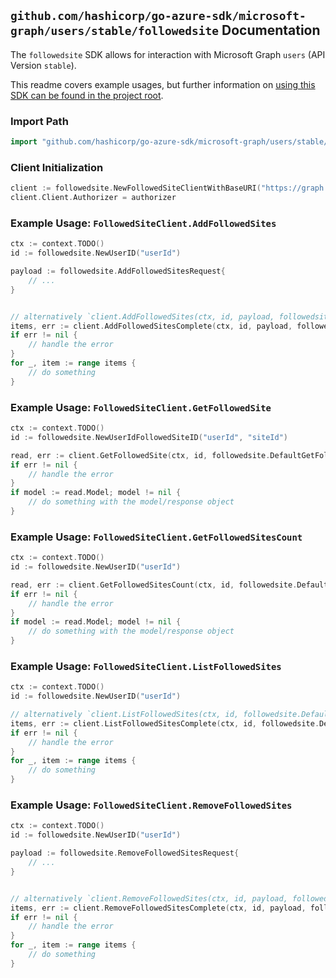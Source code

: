 
## `github.com/hashicorp/go-azure-sdk/microsoft-graph/users/stable/followedsite` Documentation

The `followedsite` SDK allows for interaction with Microsoft Graph `users` (API Version `stable`).

This readme covers example usages, but further information on [using this SDK can be found in the project root](https://github.com/hashicorp/go-azure-sdk/tree/main/docs).

### Import Path

```go
import "github.com/hashicorp/go-azure-sdk/microsoft-graph/users/stable/followedsite"
```


### Client Initialization

```go
client := followedsite.NewFollowedSiteClientWithBaseURI("https://graph.microsoft.com")
client.Client.Authorizer = authorizer
```


### Example Usage: `FollowedSiteClient.AddFollowedSites`

```go
ctx := context.TODO()
id := followedsite.NewUserID("userId")

payload := followedsite.AddFollowedSitesRequest{
	// ...
}


// alternatively `client.AddFollowedSites(ctx, id, payload, followedsite.DefaultAddFollowedSitesOperationOptions())` can be used to do batched pagination
items, err := client.AddFollowedSitesComplete(ctx, id, payload, followedsite.DefaultAddFollowedSitesOperationOptions())
if err != nil {
	// handle the error
}
for _, item := range items {
	// do something
}
```


### Example Usage: `FollowedSiteClient.GetFollowedSite`

```go
ctx := context.TODO()
id := followedsite.NewUserIdFollowedSiteID("userId", "siteId")

read, err := client.GetFollowedSite(ctx, id, followedsite.DefaultGetFollowedSiteOperationOptions())
if err != nil {
	// handle the error
}
if model := read.Model; model != nil {
	// do something with the model/response object
}
```


### Example Usage: `FollowedSiteClient.GetFollowedSitesCount`

```go
ctx := context.TODO()
id := followedsite.NewUserID("userId")

read, err := client.GetFollowedSitesCount(ctx, id, followedsite.DefaultGetFollowedSitesCountOperationOptions())
if err != nil {
	// handle the error
}
if model := read.Model; model != nil {
	// do something with the model/response object
}
```


### Example Usage: `FollowedSiteClient.ListFollowedSites`

```go
ctx := context.TODO()
id := followedsite.NewUserID("userId")

// alternatively `client.ListFollowedSites(ctx, id, followedsite.DefaultListFollowedSitesOperationOptions())` can be used to do batched pagination
items, err := client.ListFollowedSitesComplete(ctx, id, followedsite.DefaultListFollowedSitesOperationOptions())
if err != nil {
	// handle the error
}
for _, item := range items {
	// do something
}
```


### Example Usage: `FollowedSiteClient.RemoveFollowedSites`

```go
ctx := context.TODO()
id := followedsite.NewUserID("userId")

payload := followedsite.RemoveFollowedSitesRequest{
	// ...
}


// alternatively `client.RemoveFollowedSites(ctx, id, payload, followedsite.DefaultRemoveFollowedSitesOperationOptions())` can be used to do batched pagination
items, err := client.RemoveFollowedSitesComplete(ctx, id, payload, followedsite.DefaultRemoveFollowedSitesOperationOptions())
if err != nil {
	// handle the error
}
for _, item := range items {
	// do something
}
```
